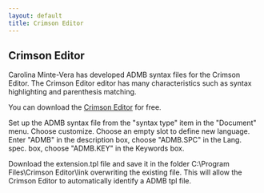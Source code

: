 ```yaml
---
layout: default
title: Crimson Editor
---
```


Crimson Editor
--------------

Carolina Minte-Vera has developed ADMB syntax files for the Crimson Editor. The Crimson Editor editor has many characteristics such as syntax highlighting and parenthesis matching.

You can download the [Crimson Editor](http://www.crimsoneditor.com/) for free.

Set up the ADMB syntax file from the "syntax type" item in the "Document" menu. Choose customize. Choose an empty slot to define new language. Enter "ADMB" in the description box, choose "ADMB.SPC" in the Lang. spec. box, choose "ADMB.KEY" in the Keywords box.

Download the extension.tpl file and save it in the folder C:\Program Files\Crimson Editor\link overwriting the existing file. This will allow the Crimson Editor to automatically identify a ADMB tpl file.
